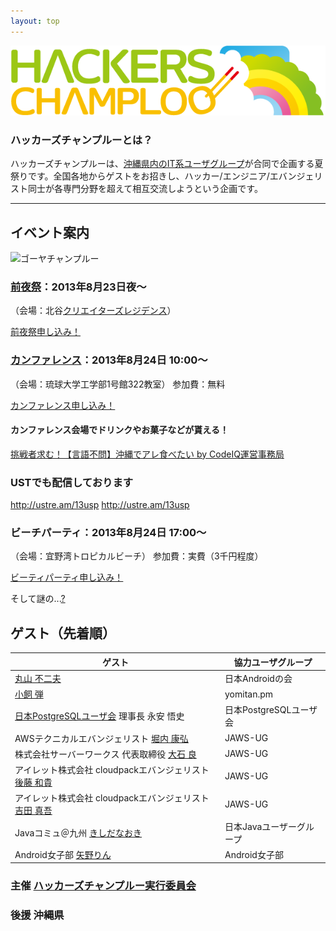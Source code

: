 ```yaml
---
layout: top
---
```



![ハッカーズチャンプルー](img/logo_sitetop.png)

### ハッカーズチャンプルーとは？

ハッカーズチャンプルーは、[沖縄県内のIT系ユーザグループ](about.html)が合同で企画する夏祭りです。全国各地からゲストをお招きし、ハッカー/エンジニア/エバンジェリスト同士が各専門分野を超えて相互交流しようという企画です。

---

## イベント案内

![ゴーヤチャンプルー](http://24.media.tumblr.com/3ec02686878dc4db22f8c1f898e55579/tumblr_mnp33h8cpY1sti13go1_500.jpg)


### [前夜祭](eveprogram.html)：2013年8月23日夜〜

（会場：北谷[クリエイターズレジデンス](http://summer-time-studio.com/CreatorsResidence/index.html)）
<p><a href="http://hackers-champloo.doorkeeper.jp/events/4875" class="medium button" target="_blank">前夜祭申し込み！</a></p>

### [カンファレンス](program.html)：2013年8月24日 10:00〜

（会場：琉球大学工学部1号館322教室）
参加費：無料

<p><a href="http://hackers-champloo.doorkeeper.jp/events/4876" class="medium button" target="_blank">カンファレンス申し込み！</a></p>

#### カンファレンス会場でドリンクやお菓子などが貰える！

<p><a href="https://codeiq.jp/ace/hackers_champloo2013/q428" class="medium button" target="_blank">挑戦者求む！【言語不問】沖縄でアレ食べたい by CodeIQ運営事務局</a></p>

### USTでも配信しております
http://ustre.am/13usp
http://ustre.am/13usp

### ビーチパーティ：2013年8月24日 17:00〜

（会場：宜野湾トロピカルビーチ）
参加費：実費（3千円程度）
<p><a href="http://hackers-champloo.doorkeeper.jp/events/4877" class="medium button" target="_blank">ビーティパーティ申し込み！</a></p>

そして謎の...[?](http://hackers-champloo.doorkeeper.jp/events/4878)


## ゲスト（先着順）

ゲスト                                                 | 協力ユーザグループ
------------------------------------------------------ | -------------------------
[丸山 不二夫](https://twitter.com/maruyama097)         | 日本Androidの会
[小飼 弾](http://blog.livedoor.jp/dankogai/)           | yomitan.pm 
[日本PostgreSQLユーザ会](http://www.postgresql.jp/) 理事長 永安 悟史                | 日本PostgreSQLユーザ会
AWSテクニカルエバンジェリスト [堀内 康弘](https://twitter.com/horiuchi) | JAWS-UG
株式会社サーバーワークス 代表取締役 [大石 良](https://twitter.com/ooishi) | JAWS-UG
アイレット株式会社 cloudpackエバンジェリスト [後藤 和貴](https://twitter.com/kaz_goto) | JAWS-UG
アイレット株式会社 cloudpackエバンジェリスト [吉田 真吾](https://twitter.com/yoshidashingo) | JAWS-UG
Javaコミュ＠九州 [きしだなおき](http://d.hatena.ne.jp/nowokay) | 日本Javaユーザーグループ
Android女子部 [矢野りん](https://twitter.com/yanorin)          | Android女子部



### 主催 [ハッカーズチャンプルー実行委員会](about.html) 

### 後援 沖縄県
